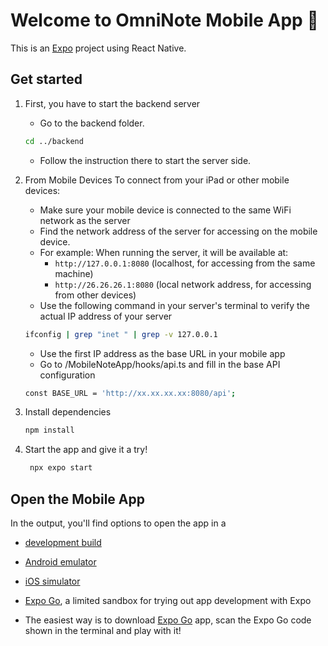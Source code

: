 # Welcome to OmniNote Mobile App 👋

This is an [Expo](https://expo.dev) project using React Native.

## Get started

1. First, you have to start the backend server
   - Go to the backend folder.
   ```bash
   cd ../backend
   ```
   - Follow the instruction there to start the server side.

2. From Mobile Devices
   To connect from your iPad or other mobile devices:
   - Make sure your mobile device is connected to the same WiFi network as the server
   - Find the network address of the server for accessing on the mobile device.
   - For example: 
      When running the server, it will be available at:
      - `http://127.0.0.1:8080` (localhost, for accessing from the same machine)
      - `http://26.26.26.1:8080` (local network address, for accessing from other devices)
   - Use the following command in your server's terminal to verify the actual IP address of your server
   ```bash
   ifconfig | grep "inet " | grep -v 127.0.0.1
   ```
   - Use the first IP address as the base URL in your mobile app
   - Go to /MobileNoteApp/hooks/api.ts and fill in the base API configuration
   ```bash
   const BASE_URL = 'http://xx.xx.xx.xx:8080/api';
   ```

3. Install dependencies

   ```bash
   npm install
   ```

3. Start the app and give it a try!

   ```bash
    npx expo start
   ```

## Open the Mobile App
In the output, you'll find options to open the app in a

- [development build](https://docs.expo.dev/develop/development-builds/introduction/)
- [Android emulator](https://docs.expo.dev/workflow/android-studio-emulator/)
- [iOS simulator](https://docs.expo.dev/workflow/ios-simulator/)
- [Expo Go](https://expo.dev/go), a limited sandbox for trying out app development with Expo

- The easiest way is to download [Expo Go](https://expo.dev/go) app, scan the Expo Go code shown in the terminal and play with it!
